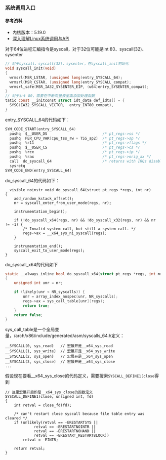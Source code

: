 ### 系统调用入口

#### 参考资料
* 内核版本：5.19.0
* [深入理解Linux系统调用与API](https://heapdump.cn/article/4424650)

对于64位进程汇编指令是syscall，对于32位可能是int 80、syscall(32)、sysenter
```c
// 对于syscall、syscall(32)、sysenter，在syscall_init初始化
void syscall_init(void)
{
  wrmsrl(MSR_LSTAR, (unsigned long)entry_SYSCALL_64);
  wrmsrl(MSR_CSTAR, (unsigned long)entry_SYSCALL_compat);
  wrmsrl_safe(MSR_IA32_SYSENTER_EIP, (u64)entry_SYSENTER_compat);
}
// 对于int 80，需要在中断向量表里面添加处理函数
tatic const __initconst struct idt_data def_idts[] = {
  SYSG(IA32_SYSCALL_VECTOR,  entry_INT80_compat),
}
```

entry_SYSCALL_64的代码如下：
```c
SYM_CODE_START(entry_SYSCALL_64)
  pushq  $__USER_DS                         /* pt_regs->ss */
  pushq  PER_CPU_VAR(cpu_tss_rw + TSS_sp2)  /* pt_regs->sp */
  pushq  %r11                               /* pt_regs->flags */
  pushq  $__USER_CS                         /* pt_regs->cs */
  pushq  %rcx                               /* pt_regs->ip */
  pushq  %rax                               /* pt_regs->orig_ax */
  call  do_syscall_64                       /* returns with IRQs disabled */
  sysretq
SYM_CODE_END(entry_SYSCALL_64)
```

do_syscall_64的代码如下：
```
__visible noinstr void do_syscall_64(struct pt_regs *regs, int nr)
{
	add_random_kstack_offset();
	nr = syscall_enter_from_user_mode(regs, nr);

	instrumentation_begin();

	if (!do_syscall_x64(regs, nr) && !do_syscall_x32(regs, nr) && nr != -1) {
		/* Invalid system call, but still a system call. */
		regs->ax = __x64_sys_ni_syscall(regs);
	}

	instrumentation_end();
	syscall_exit_to_user_mode(regs);
}
```

do_syscall_x64的代码如下
```c
static __always_inline bool do_syscall_x64(struct pt_regs *regs, int nr)
{
	unsigned int unr = nr;

	if (likely(unr < NR_syscalls)) {
		unr = array_index_nospec(unr, NR_syscalls);
		regs->ax = sys_call_table[unr](regs);
		return true;
	}
	return false;
}
```

sys_call_table是一个全局变量，/arch/x86/include/generated/asm/syscalls_64.h定义：
```
__SYSCALL(0, sys_read)   // 宏展开是__x64_sys_read
__SYSCALL(1, sys_write)  // 宏展开是__x64_sys_write
__SYSCALL(2, sys_open)   // 宏展开是__x64_sys_open
__SYSCALL(3, sys_close)  // 宏展开是__x64_sys_close
...
```

假设现在要看__x64_sys_close的代码定义，需要搜索`SYSCALL_DEFINE1(close`得到
```
// 这里宏展开后即是__x64_sys_close的函数定义
SYSCALL_DEFINE1(close, unsigned int, fd)
{
	int retval = close_fd(fd);

	/* can't restart close syscall because file table entry was cleared */
	if (unlikely(retval == -ERESTARTSYS ||
		     retval == -ERESTARTNOINTR ||
		     retval == -ERESTARTNOHAND ||
		     retval == -ERESTART_RESTARTBLOCK))
		retval = -EINTR;

	return retval;
}
```
